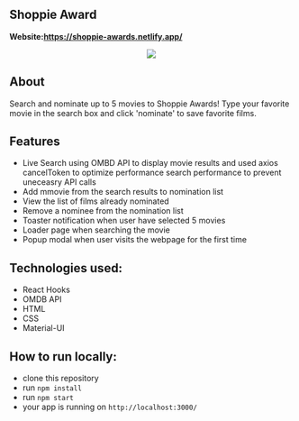 ## Shoppie Award

<b>Website:https://shoppie-awards.netlify.app/ </b>

<p align="center">
  <img src="https://media.giphy.com/media/LOVfo1cDqbRoVhIJHm/giphy.gif">
</p>

## About

Search and nominate up to 5 movies to Shoppie Awards! Type your favorite movie in the search box and click 'nominate' to save favorite films.

## Features

- Live Search using OMBD API to display movie results and used axios cancelToken to optimize performance search performance to prevent uneceasry API calls
- Add mmovie from the search results to nomination list
- View the list of films already nominated
- Remove a nominee from the nomination list
- Toaster notification when user have selected 5 movies
- Loader page when searching the movie
- Popup modal when user visits the webpage for the first time

## Technologies used:

- React Hooks
- OMDB API
- HTML
- CSS
- Material-UI


## How to run locally:
- clone this repository
- run `npm install`
- run `npm start`
- your app is running on `http://localhost:3000/`
